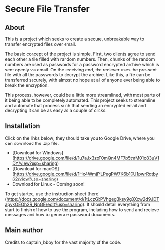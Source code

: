 # Secure File Transfer

## About

This is a project which seeks to create a secure, unbreakable way 
to transfer encrypted files over email. 

The basic concept of the project is simple.
First, two clients agree to send each other a file filled with random numbers. 
Then, chunks of the random numbers are used as passwords 
for a password encrypted archive which is sent openly via email. 
On the receiving end, the reciever uses the pre-sent file with all the passwords 
to decrypt the archive. 
Like this, a file can be transferred securely, 
with almost no hope at all of anyone ever being able to break the encryption.

This process, however, could be a little more streamlined, 
with most parts of it being able to be completely automated. 
This project seeks to streamline and automate that process such that 
sending an encrypted email and decrypting it can be as easy as a couple of clicks.

## Installation

Click on the links below; 
they should take you to Google Drive, where you can download the .zip file.
  * [Download for Windows]
  (https://drive.google.com/file/d/1u7aJx3zoT0mQn4MF7p5tmM01c83uV1DY/view?usp=sharing)
  * [Download for macOS]
  (https://drive.google.com/file/d/1Hx4WmjlYLPegPW7K6b1CU1pwrRqtby62/view?usp=sharing)
  * Download for Linux - Coming soon!

To get started, use the instruction sheet [here]
(https://docs.google.com/document/d/1tLczGkPVhgeg3ksy9g8Xcw2d9JDTapvkOEOh2R_NnGE/edit?usp=sharing). 
It should detail everything from start to finish of how to use the program, 
including how to send and recieve messages and how to generate password documents.

## Main author

Credits to captain_bboy for the vast majority of the code.
